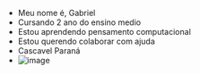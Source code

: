 - Meu nome é, Gabriel
- Cursando 2 ano do ensino medio
- Estou aprendendo pensamento computacional
- Estou querendo colaborar com ajuda 
- Cascavel Paraná
- ![image](https://github.com/user-attachments/assets/7bbe849e-68cb-4d35-940a-24fe49c83546)

